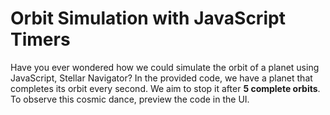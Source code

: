 # Orbit Simulation with JavaScript Timers

Have you ever wondered how we could simulate the orbit of a planet using JavaScript, Stellar Navigator? In the provided code, we have a planet that completes its orbit every second. We aim to stop it after **5 complete orbits**. To observe this cosmic dance, preview the code in the UI.